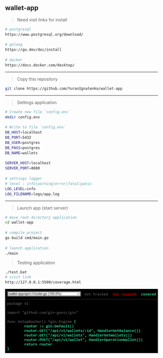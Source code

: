 ## wallet-app

> Need visit links for install

```bash
# postgresql
https://www.postgresql.org/download/

# golang
https://go.dev/doc/install

# docker
https://docs.docker.com/desktop/

```

---

> Copy this repository

```bash
git clone https://github.com/YuranIgnatenko/wallet-app
```

---

> Settings application

```bash
# Create new file `config.env`
mkdir config.env

# Write to file `config.env`
DB_HOST=localhost
DB_PORT=5432
DB_USER=postgres
DB_PASS=postgres
DB_NAME=wallets

SERVER_HOST=localhost
SERVER_PORT=8080

# settings logger
# level : info|warning|error|fatal|panic
LOG_LEVEL=info
LOG_FILENAME=logs/app.log
```

---

> Launch app (start server)

```bash
# move root directory application
cd wallet-app

# compile project
go build cmd/main.go

# launch application
./main
```

> Testing application

```bash
./test.bat
# visit link
http://127.0.0.1:5500/coverage.html
```

![demo](/internal/static/cover.png)
